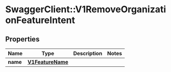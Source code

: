 # SwaggerClient::V1RemoveOrganizationFeatureIntent

## Properties
Name | Type | Description | Notes
------------ | ------------- | ------------- | -------------
**name** | [**V1FeatureName**](V1FeatureName.md) |  | 


